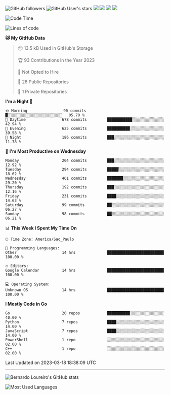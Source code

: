 ![GitHub followers](https://img.shields.io/github/followers/bernardolm?style=for-the-badge&label=GitHub%20followers) ![GitHub User's stars](https://img.shields.io/github/stars/bernardolm?style=for-the-badge&label=GitHub%20User's%20stars) [![](https://img.shields.io/static/v1?logo=linkedin&label=LinkedIn&message=bernardolm&color=0A66C2&style=for-the-badge)](https://www.linkedin.com/in/bernardolm) [![](https://img.shields.io/static/v1?logo=lastdotfm&label=last.fm&message=bernardolm&color=D51007&style=for-the-badge)](https://www.last.fm/user/bernardolm) [![](https://img.shields.io/static/v1?logo=spotify&label=spotify&message=bernardolou&color=1ED760&style=for-the-badge)](https://open.spotify.com/user/bernardolou) [![](https://img.shields.io/static/v1?logo=awesomelists&label=My%20awesome%20stars&message=⭐⭐⭐&color=FC60A8&style=for-the-badge)](https://github.com/bernardolm/awesome-stars)

<!--START_SECTION:waka-->
![Code Time](http://img.shields.io/badge/Code%20Time-2%2C209%20hrs%2039%20mins-blue)

![Lines of code](https://img.shields.io/badge/From%20Hello%20World%20I%27ve%20Written-3.1%20million%20lines%20of%20code-blue)

**🐱 My GitHub Data** 

> 📦 13.5 kB Used in GitHub's Storage 
 > 
> 🏆 93 Contributions in the Year 2023
 > 
> 🚫 Not Opted to Hire
 > 
> 📜 26 Public Repositories 
 > 
> 🔑 1 Private Repositories 
 > 
**I'm a Night 🦉** 

```text
🌞 Morning                90 commits          █░░░░░░░░░░░░░░░░░░░░░░░░   05.70 % 
🌆 Daytime                678 commits         ███████████░░░░░░░░░░░░░░   42.94 % 
🌃 Evening                625 commits         ██████████░░░░░░░░░░░░░░░   39.58 % 
🌙 Night                  186 commits         ███░░░░░░░░░░░░░░░░░░░░░░   11.78 % 
```
📅 **I'm Most Productive on Wednesday** 

```text
Monday                   204 commits         ███░░░░░░░░░░░░░░░░░░░░░░   12.92 % 
Tuesday                  294 commits         █████░░░░░░░░░░░░░░░░░░░░   18.62 % 
Wednesday                461 commits         ███████░░░░░░░░░░░░░░░░░░   29.20 % 
Thursday                 192 commits         ███░░░░░░░░░░░░░░░░░░░░░░   12.16 % 
Friday                   231 commits         ████░░░░░░░░░░░░░░░░░░░░░   14.63 % 
Saturday                 99 commits          ██░░░░░░░░░░░░░░░░░░░░░░░   06.27 % 
Sunday                   98 commits          ██░░░░░░░░░░░░░░░░░░░░░░░   06.21 % 
```


📊 **This Week I Spent My Time On** 

```text
🕑︎ Time Zone: America/Sao_Paulo

💬 Programming Languages: 
Other                    14 hrs              █████████████████████████   100.00 % 

🔥 Editors: 
Google Calendar          14 hrs              █████████████████████████   100.00 % 

💻 Operating System: 
Unknown OS               14 hrs              █████████████████████████   100.00 % 
```

**I Mostly Code in Go** 

```text
Go                       20 repos            ██████████░░░░░░░░░░░░░░░   40.00 % 
Python                   7 repos             ████░░░░░░░░░░░░░░░░░░░░░   14.00 % 
JavaScript               7 repos             ████░░░░░░░░░░░░░░░░░░░░░   14.00 % 
PowerShell               1 repo              ░░░░░░░░░░░░░░░░░░░░░░░░░   02.00 % 
C++                      1 repo              ░░░░░░░░░░░░░░░░░░░░░░░░░   02.00 % 
```




 Last Updated on 2023-03-18 18:38:09 UTC
<!--END_SECTION:waka-->

---

![Bernardo Loureiro's GitHub stats](https://github-readme-stats.vercel.app/api?username=bernardolm&count_private=true&show_icons=true&theme=nightowl&include_all_commits=true)

![Most Used Languages](https://github-readme-stats.vercel.app/api/top-langs/?username=bernardolm&theme=nightowl&langs_count=99)
